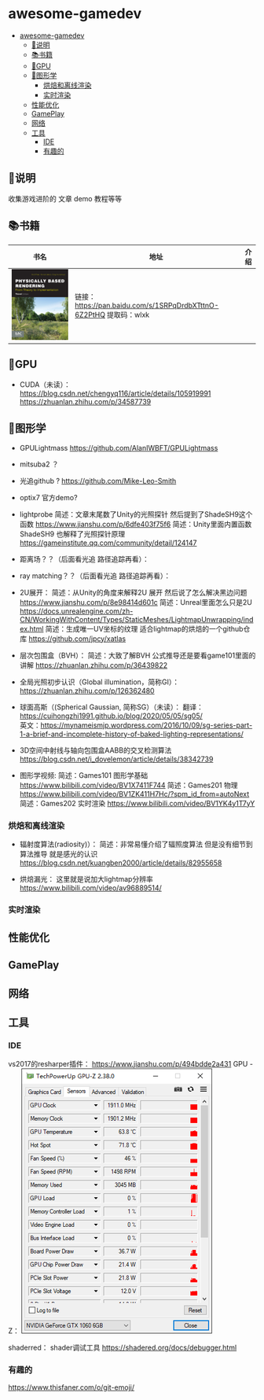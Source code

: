 # awesome-gamedev
<!-- TOC -->

- [awesome-gamedev](#awesome-gamedev)
    - [:loudspeaker:说明](#loudspeaker说明)
    - [📚书籍](#📚书籍)
    - [:rocket:GPU](#rocketgpu)
    - [:mount_fuji:图形学](#mount_fuji图形学)
        - [烘焙和离线渲染](#烘焙和离线渲染)
        - [实时渲染](#实时渲染)
    - [性能优化](#性能优化)
    - [GamePlay](#gameplay)
    - [网络](#网络)
    - [工具](#工具)
        - [IDE](#ide)
        - [有趣的](#有趣的)

<!-- /TOC -->
## :loudspeaker:说明
 收集游戏进阶的 文章 demo 教程等等

## 📚书籍
|书名|地址|介绍|
|-|-|-|
|![](Img/2021-05-18-15-40-48.png)|链接：https://pan.baidu.com/s/1SRPqDrdbXTttnO-6Z2PtHQ 提取码：wlxk ||

## :rocket:GPU
- CUDA（未读）：
https://blog.csdn.net/chengyq116/article/details/105919991
https://zhuanlan.zhihu.com/p/34587739


## :mount_fuji:图形学
- GPULightmass
https://github.com/AlanIWBFT/GPULightmass
- mitsuba2 ？
- 光追github ?
https://github.com/Mike-Leo-Smith
- optix7 官方demo?
- lightprobe
简述：文章末尾数了Unity的光照探针 然后提到了ShadeSH9这个函数
https://www.jianshu.com/p/6dfe403f75f6
简述：Unity里面内置函数ShadeSH9 也解释了光照探针原理
https://gameinstitute.qq.com/community/detail/124147
- 距离场？？（后面看光追 路径追踪再看）：
- ray matching？？（后面看光追 路径追踪再看）：

- 2U展开：
简述：从Unity的角度来解释2U 展开 然后说了怎么解决黑边问题
https://www.jianshu.com/p/8e98414d601c
简述：Unreal里面怎么只是2U
https://docs.unrealengine.com/zh-CN/WorkingWithContent/Types/StaticMeshes/LightmapUnwrapping/index.html
简述：生成唯一UV坐标的纹理 适合lightmap的烘焙的一个github仓库
https://github.com/jpcy/xatlas

- 层次包围盒（BVH）：
简述：大致了解BVH 公式推导还是要看game101里面的讲解
https://zhuanlan.zhihu.com/p/36439822
- 全局光照初步认识（Global illumination，简称GI）：https://zhuanlan.zhihu.com/p/126362480
- 球面高斯（(Spherical Gaussian, 简称SG）（未读）：
翻译：https://cuihongzhi1991.github.io/blog/2020/05/05/sg05/    
英文：https://mynameismjp.wordpress.com/2016/10/09/sg-series-part-1-a-brief-and-incomplete-history-of-baked-lighting-representations/

- 3D空间中射线与轴向包围盒AABB的交叉检测算法
https://blog.csdn.net/i_dovelemon/article/details/38342739

- 图形学视频:
简述：Games101 图形学基础
https://www.bilibili.com/video/BV1X7411F744
简述：Games201 物理
https://www.bilibili.com/video/BV1ZK411H7Hc/?spm_id_from=autoNext
简述：Games202 实时渲染
https://www.bilibili.com/video/BV1YK4y1T7yY

### 烘焙和离线渲染
- 辐射度算法(radiosity)）：
简述：非常易懂介绍了辐照度算法 但是没有细节到算法推导 就是感光的认识
https://blog.csdn.net/kuangben2000/article/details/82955658

- 烘焙漏光：
这里就是说加大lightmap分辨率
https://www.bilibili.com/video/av96889514/
### 实时渲染


## 性能优化

## GamePlay

## 网络

## 工具
### IDE
vs2017的resharper插件：
https://www.jianshu.com/p/494bdde2a431
GPU -Z：
![](Img/2021-05-20-15-20-52.png)

shaderred：
shader调试工具
https://shadered.org/docs/debugger.html

### 有趣的

https://www.thisfaner.com/o/git-emoji/